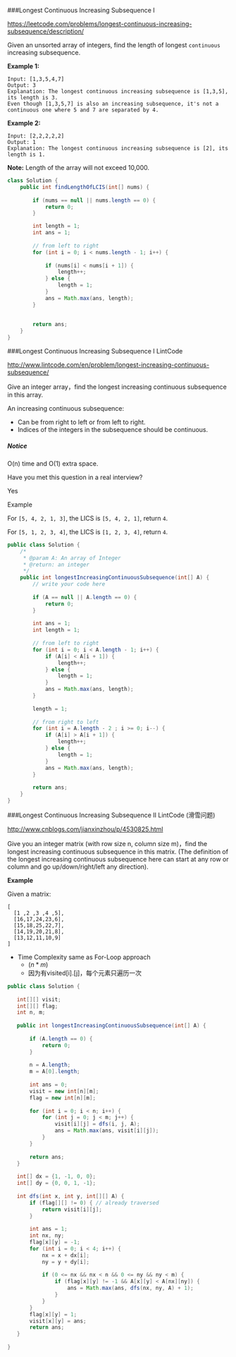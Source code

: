 ###Longest Continuous Increasing Subsequence I

https://leetcode.com/problems/longest-continuous-increasing-subsequence/description/

Given an unsorted array of integers, find the length of longest `continuous` increasing subsequence.

**Example 1:**

```
Input: [1,3,5,4,7]
Output: 3
Explanation: The longest continuous increasing subsequence is [1,3,5], its length is 3. 
Even though [1,3,5,7] is also an increasing subsequence, it's not a continuous one where 5 and 7 are separated by 4. 
```

**Example 2:**

```
Input: [2,2,2,2,2]
Output: 1
Explanation: The longest continuous increasing subsequence is [2], its length is 1. 

```

**Note:** Length of the array will not exceed 10,000.



```java
class Solution {
    public int findLengthOfLCIS(int[] nums) {
        
        if (nums == null || nums.length == 0) {
            return 0;
        }

        int length = 1;
        int ans = 1;
        
        // from left to right
        for (int i = 0; i < nums.length - 1; i++) {
            
            if (nums[i] < nums[i + 1]) {
                length++;
            } else {
                length = 1;
            }
            ans = Math.max(ans, length);
        }
        
        
        return ans;
    }
}
```





###Longest Continuous Increasing Subsequence I LintCode

http://www.lintcode.com/en/problem/longest-increasing-continuous-subsequence/

Give an integer array，find the longest increasing continuous subsequence in this array.

An increasing continuous subsequence:

- Can be from right to left or from left to right.
- Indices of the integers in the subsequence should be continuous.

##### Notice

O(n) time and O(1) extra space.

Have you met this question in a real interview?

 

Yes

Example

For `[5, 4, 2, 1, 3]`, the LICS is `[5, 4, 2, 1]`, return `4`.

For `[5, 1, 2, 3, 4]`, the LICS is `[1, 2, 3, 4]`, return `4`.





```java
public class Solution {
    /*
     * @param A: An array of Integer
     * @return: an integer
     */
    public int longestIncreasingContinuousSubsequence(int[] A) {
        // write your code here
        
        if (A == null || A.length == 0) {
            return 0;
        }
        
        int ans = 1;
        int length = 1;
        
        // from left to right
        for (int i = 0; i < A.length - 1; i++) {
            if (A[i] < A[i + 1]) {
                length++;
            } else {
                length = 1;
            }
            ans = Math.max(ans, length);
        }
        
        length = 1;
        
        // from right to left
        for (int i = A.length - 2 ; i >= 0; i--) {
            if (A[i] > A[i + 1]) {
                length++;
            } else {
                length = 1;
            }
            ans = Math.max(ans, length);
        }
        
        return ans;
    }
}
```





###Longest Continuous Increasing Subsequence II LintCode (滑雪问题)

http://www.cnblogs.com/jianxinzhou/p/4530825.html

Give you an integer matrix (with row size n, column size m)，find the longest increasing continuous subsequence in this matrix. (The definition of the longest increasing continuous subsequence here can start at any row or column and go up/down/right/left any direction).

**Example**

Given a matrix:

```
[
  [1 ,2 ,3 ,4 ,5],
  [16,17,24,23,6],
  [15,18,25,22,7],
  [14,19,20,21,8],
  [13,12,11,10,9]
]
```



* Time Complexity same as For-Loop approach
  * $(n*m)$
  * 因为有visited[i].[j]，每个元素只遍历一次

```java
public class Solution {
   
   int[][] visit;
   int[][] flag;
   int n, m;
  
   public int longestIncreasingContinuousSubsequence(int[] A) {
       
       if (A.length == 0) {
           return 0;
       }
     
       n = A.length;
       m = A[0].length;
     
       int ans = 0;
       visit = new int[n][m];
       flag = new int[n][m];
     
       for (int i = 0; i < n; i++) {
           for (int j = 0; j < m; j++) {
               visit[i][j] = dfs(i, j, A);
               ans = Math.max(ans, visit[i][j]);
           }
       }
     
       return ans;
   }
   
   int[] dx = {1, -1, 0, 0};
   int[] dy = {0, 0, 1, -1};
   
   int dfs(int x, int y, int[][] A) {
       if (flag[][] != 0) { // already traversed
           return visit[i][j];
       }
       
       int ans = 1;
       int nx, ny;
       flag[x][y] = -1;
       for (int i = 0; i < 4; i++) {
           nx = x + dx[i];
           ny = y + dy[i];
           
           if (0 <= nx && nx < n && 0 <= ny && ny < m) {
               if (flag[x][y] != -1 && A[x][y] < A[nx][ny]) {
                   ans = Math.max(ans, dfs(nx, ny, A) + 1);
               }
           }
       }
       flag[x][y] = 1;
       visit[x][y] = ans;
       return ans;
   }
  
}

```






